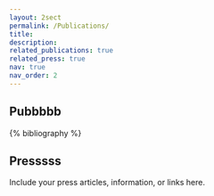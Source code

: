 ```yaml
---
layout: 2sect
permalink: /Publications/
title:
description:
related_publications: true
related_press: true
nav: true
nav_order: 2
---
```


<!-- _pages/publications.md -->
<div class="publications">
    <h2>Pubbbbb</h2>
{% bibliography %}
</div>


<div class="press">
    <h2>Presssss</h2>
  <!-- Add your press-related content here -->
  <p>Include your press articles, information, or links here.</p>
</div>
